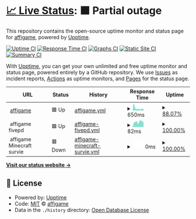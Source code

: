 # [📈 Live Status](https://affigame.github.io/uptime): <!--live status--> **🟧 Partial outage**

This repository contains the open-source uptime monitor and status page for [affigame](https://affigame.github.io/uptime), powered by [Upptime](https://github.com/upptime/upptime).

[![Uptime CI](https://github.com/affigame/uptime/workflows/Uptime%20CI/badge.svg)](https://github.com/affigame/uptime/actions?query=workflow%3A%22Uptime+CI%22)
[![Response Time CI](https://github.com/affigame/uptime/workflows/Response%20Time%20CI/badge.svg)](https://github.com/affigame/uptime/actions?query=workflow%3A%22Response+Time+CI%22)
[![Graphs CI](https://github.com/affigame/uptime/workflows/Graphs%20CI/badge.svg)](https://github.com/affigame/uptime/actions?query=workflow%3A%22Graphs+CI%22)
[![Static Site CI](https://github.com/affigame/uptime/workflows/Static%20Site%20CI/badge.svg)](https://github.com/affigame/uptime/actions?query=workflow%3A%22Static+Site+CI%22)
[![Summary CI](https://github.com/affigame/uptime/workflows/Summary%20CI/badge.svg)](https://github.com/affigame/uptime/actions?query=workflow%3A%22Summary+CI%22)

With [Upptime](https://upptime.js.org), you can get your own unlimited and free uptime monitor and status page, powered entirely by a GitHub repository. We use [Issues](https://github.com/affigame/uptime/issues) as incident reports, [Actions](https://github.com/affigame/uptime/actions) as uptime monitors, and [Pages](https://affigame.github.io/uptime) for the status page.

<!--start: status pages-->
<!-- This summary is generated by Upptime (https://github.com/upptime/upptime) -->
<!-- Do not edit this manually, your changes will be overwritten -->
<!-- prettier-ignore -->
| URL | Status | History | Response Time | Uptime |
| --- | ------ | ------- | ------------- | ------ |
| <img alt="" src="https://icons.duckduckgo.com/ip3/www.affigame.com.ico" height="13"> [affigame](https://www.affigame.com) | 🟩 Up | [affigame.yml](https://github.com/affigame/uptime/commits/HEAD/history/affigame.yml) | <details><summary><img alt="Response time graph" src="./graphs/affigame/response-time-week.png" height="20"> 650ms</summary><br><a href="https://status.affigame.com/history/affigame"><img alt="Response time 363" src="https://img.shields.io/endpoint?url=https%3A%2F%2Fraw.githubusercontent.com%2Faffigame%2Fuptime%2FHEAD%2Fapi%2Faffigame%2Fresponse-time.json"></a><br><a href="https://status.affigame.com/history/affigame"><img alt="24-hour response time 1095" src="https://img.shields.io/endpoint?url=https%3A%2F%2Fraw.githubusercontent.com%2Faffigame%2Fuptime%2FHEAD%2Fapi%2Faffigame%2Fresponse-time-day.json"></a><br><a href="https://status.affigame.com/history/affigame"><img alt="7-day response time 650" src="https://img.shields.io/endpoint?url=https%3A%2F%2Fraw.githubusercontent.com%2Faffigame%2Fuptime%2FHEAD%2Fapi%2Faffigame%2Fresponse-time-week.json"></a><br><a href="https://status.affigame.com/history/affigame"><img alt="30-day response time 460" src="https://img.shields.io/endpoint?url=https%3A%2F%2Fraw.githubusercontent.com%2Faffigame%2Fuptime%2FHEAD%2Fapi%2Faffigame%2Fresponse-time-month.json"></a><br><a href="https://status.affigame.com/history/affigame"><img alt="1-year response time 363" src="https://img.shields.io/endpoint?url=https%3A%2F%2Fraw.githubusercontent.com%2Faffigame%2Fuptime%2FHEAD%2Fapi%2Faffigame%2Fresponse-time-year.json"></a></details> | <details><summary><a href="https://status.affigame.com/history/affigame">88.07%</a></summary><a href="https://status.affigame.com/history/affigame"><img alt="All-time uptime 98.90%" src="https://img.shields.io/endpoint?url=https%3A%2F%2Fraw.githubusercontent.com%2Faffigame%2Fuptime%2FHEAD%2Fapi%2Faffigame%2Fuptime.json"></a><br><a href="https://status.affigame.com/history/affigame"><img alt="24-hour uptime 96.71%" src="https://img.shields.io/endpoint?url=https%3A%2F%2Fraw.githubusercontent.com%2Faffigame%2Fuptime%2FHEAD%2Fapi%2Faffigame%2Fuptime-day.json"></a><br><a href="https://status.affigame.com/history/affigame"><img alt="7-day uptime 88.07%" src="https://img.shields.io/endpoint?url=https%3A%2F%2Fraw.githubusercontent.com%2Faffigame%2Fuptime%2FHEAD%2Fapi%2Faffigame%2Fuptime-week.json"></a><br><a href="https://status.affigame.com/history/affigame"><img alt="30-day uptime 95.97%" src="https://img.shields.io/endpoint?url=https%3A%2F%2Fraw.githubusercontent.com%2Faffigame%2Fuptime%2FHEAD%2Fapi%2Faffigame%2Fuptime-month.json"></a><br><a href="https://status.affigame.com/history/affigame"><img alt="1-year uptime 98.90%" src="https://img.shields.io/endpoint?url=https%3A%2F%2Fraw.githubusercontent.com%2Faffigame%2Fuptime%2FHEAD%2Fapi%2Faffigame%2Fuptime-year.json"></a></details>
| <img alt="" src="https://www.affigame.com/wp-content/uploads/2022/10/affigame5-36x36-1.webp" height="13"> affigame fivepd | 🟩 Up | [affigame-fivepd.yml](https://github.com/affigame/uptime/commits/HEAD/history/affigame-fivepd.yml) | <details><summary><img alt="Response time graph" src="./graphs/affigame-fivepd/response-time-week.png" height="20"> 82ms</summary><br><a href="https://status.affigame.com/history/affigame-fivepd"><img alt="Response time 88" src="https://img.shields.io/endpoint?url=https%3A%2F%2Fraw.githubusercontent.com%2Faffigame%2Fuptime%2FHEAD%2Fapi%2Faffigame-fivepd%2Fresponse-time.json"></a><br><a href="https://status.affigame.com/history/affigame-fivepd"><img alt="24-hour response time 75" src="https://img.shields.io/endpoint?url=https%3A%2F%2Fraw.githubusercontent.com%2Faffigame%2Fuptime%2FHEAD%2Fapi%2Faffigame-fivepd%2Fresponse-time-day.json"></a><br><a href="https://status.affigame.com/history/affigame-fivepd"><img alt="7-day response time 82" src="https://img.shields.io/endpoint?url=https%3A%2F%2Fraw.githubusercontent.com%2Faffigame%2Fuptime%2FHEAD%2Fapi%2Faffigame-fivepd%2Fresponse-time-week.json"></a><br><a href="https://status.affigame.com/history/affigame-fivepd"><img alt="30-day response time 76" src="https://img.shields.io/endpoint?url=https%3A%2F%2Fraw.githubusercontent.com%2Faffigame%2Fuptime%2FHEAD%2Fapi%2Faffigame-fivepd%2Fresponse-time-month.json"></a><br><a href="https://status.affigame.com/history/affigame-fivepd"><img alt="1-year response time 88" src="https://img.shields.io/endpoint?url=https%3A%2F%2Fraw.githubusercontent.com%2Faffigame%2Fuptime%2FHEAD%2Fapi%2Faffigame-fivepd%2Fresponse-time-year.json"></a></details> | <details><summary><a href="https://status.affigame.com/history/affigame-fivepd">100.00%</a></summary><a href="https://status.affigame.com/history/affigame-fivepd"><img alt="All-time uptime 99.83%" src="https://img.shields.io/endpoint?url=https%3A%2F%2Fraw.githubusercontent.com%2Faffigame%2Fuptime%2FHEAD%2Fapi%2Faffigame-fivepd%2Fuptime.json"></a><br><a href="https://status.affigame.com/history/affigame-fivepd"><img alt="24-hour uptime 100.00%" src="https://img.shields.io/endpoint?url=https%3A%2F%2Fraw.githubusercontent.com%2Faffigame%2Fuptime%2FHEAD%2Fapi%2Faffigame-fivepd%2Fuptime-day.json"></a><br><a href="https://status.affigame.com/history/affigame-fivepd"><img alt="7-day uptime 100.00%" src="https://img.shields.io/endpoint?url=https%3A%2F%2Fraw.githubusercontent.com%2Faffigame%2Fuptime%2FHEAD%2Fapi%2Faffigame-fivepd%2Fuptime-week.json"></a><br><a href="https://status.affigame.com/history/affigame-fivepd"><img alt="30-day uptime 99.36%" src="https://img.shields.io/endpoint?url=https%3A%2F%2Fraw.githubusercontent.com%2Faffigame%2Fuptime%2FHEAD%2Fapi%2Faffigame-fivepd%2Fuptime-month.json"></a><br><a href="https://status.affigame.com/history/affigame-fivepd"><img alt="1-year uptime 99.83%" src="https://img.shields.io/endpoint?url=https%3A%2F%2Fraw.githubusercontent.com%2Faffigame%2Fuptime%2FHEAD%2Fapi%2Faffigame-fivepd%2Fuptime-year.json"></a></details>
| <img alt="" src="https://www.affigame.com/wp-content/uploads/2022/10/affigame5-36x36-1.webp" height="13"> affigame Minecraft survie | 🟥 Down | [affigame-minecraft-survie.yml](https://github.com/affigame/uptime/commits/HEAD/history/affigame-minecraft-survie.yml) | <details><summary><img alt="Response time graph" src="./graphs/affigame-minecraft-survie/response-time-week.png" height="20"> 0ms</summary><br><a href="https://status.affigame.com/history/affigame-minecraft-survie"><img alt="Response time 0" src="https://img.shields.io/endpoint?url=https%3A%2F%2Fraw.githubusercontent.com%2Faffigame%2Fuptime%2FHEAD%2Fapi%2Faffigame-minecraft-survie%2Fresponse-time.json"></a><br><a href="https://status.affigame.com/history/affigame-minecraft-survie"><img alt="24-hour response time 0" src="https://img.shields.io/endpoint?url=https%3A%2F%2Fraw.githubusercontent.com%2Faffigame%2Fuptime%2FHEAD%2Fapi%2Faffigame-minecraft-survie%2Fresponse-time-day.json"></a><br><a href="https://status.affigame.com/history/affigame-minecraft-survie"><img alt="7-day response time 0" src="https://img.shields.io/endpoint?url=https%3A%2F%2Fraw.githubusercontent.com%2Faffigame%2Fuptime%2FHEAD%2Fapi%2Faffigame-minecraft-survie%2Fresponse-time-week.json"></a><br><a href="https://status.affigame.com/history/affigame-minecraft-survie"><img alt="30-day response time 0" src="https://img.shields.io/endpoint?url=https%3A%2F%2Fraw.githubusercontent.com%2Faffigame%2Fuptime%2FHEAD%2Fapi%2Faffigame-minecraft-survie%2Fresponse-time-month.json"></a><br><a href="https://status.affigame.com/history/affigame-minecraft-survie"><img alt="1-year response time 0" src="https://img.shields.io/endpoint?url=https%3A%2F%2Fraw.githubusercontent.com%2Faffigame%2Fuptime%2FHEAD%2Fapi%2Faffigame-minecraft-survie%2Fresponse-time-year.json"></a></details> | <details><summary><a href="https://status.affigame.com/history/affigame-minecraft-survie">100.00%</a></summary><a href="https://status.affigame.com/history/affigame-minecraft-survie"><img alt="All-time uptime 100.00%" src="https://img.shields.io/endpoint?url=https%3A%2F%2Fraw.githubusercontent.com%2Faffigame%2Fuptime%2FHEAD%2Fapi%2Faffigame-minecraft-survie%2Fuptime.json"></a><br><a href="https://status.affigame.com/history/affigame-minecraft-survie"><img alt="24-hour uptime 100.00%" src="https://img.shields.io/endpoint?url=https%3A%2F%2Fraw.githubusercontent.com%2Faffigame%2Fuptime%2FHEAD%2Fapi%2Faffigame-minecraft-survie%2Fuptime-day.json"></a><br><a href="https://status.affigame.com/history/affigame-minecraft-survie"><img alt="7-day uptime 100.00%" src="https://img.shields.io/endpoint?url=https%3A%2F%2Fraw.githubusercontent.com%2Faffigame%2Fuptime%2FHEAD%2Fapi%2Faffigame-minecraft-survie%2Fuptime-week.json"></a><br><a href="https://status.affigame.com/history/affigame-minecraft-survie"><img alt="30-day uptime 100.00%" src="https://img.shields.io/endpoint?url=https%3A%2F%2Fraw.githubusercontent.com%2Faffigame%2Fuptime%2FHEAD%2Fapi%2Faffigame-minecraft-survie%2Fuptime-month.json"></a><br><a href="https://status.affigame.com/history/affigame-minecraft-survie"><img alt="1-year uptime 100.00%" src="https://img.shields.io/endpoint?url=https%3A%2F%2Fraw.githubusercontent.com%2Faffigame%2Fuptime%2FHEAD%2Fapi%2Faffigame-minecraft-survie%2Fuptime-year.json"></a></details>

<!--end: status pages-->

[**Visit our status website →**](https://affigame.github.io/uptime)

## 📄 License

- Powered by: [Upptime](https://github.com/upptime/upptime)
- Code: [MIT](./LICENSE) © [affigame](https://affigame.github.io/uptime)
- Data in the `./history` directory: [Open Database License](https://opendatacommons.org/licenses/odbl/1-0/)
